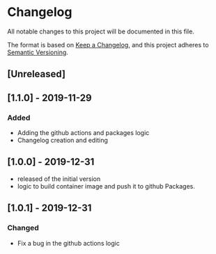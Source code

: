 # Changelog

All notable changes to this project will be documented in this file.

The format is based on [Keep a Changelog](https://keepachangelog.com/en/1.0.0/),
and this project adheres to [Semantic Versioning](https://semver.org/spec/v2.0.0.html).

## [Unreleased]

## [1.1.0] - 2019-11-29

### Added

- Adding the github actions and packages logic
- Changelog creation and editing

## [1.0.0] - 2019-12-31

- released of the initial version
- logic to build container image and push it to github Packages.

## [1.0.1] - 2019-12-31

### Changed

- Fix a bug in the github actions logic
